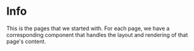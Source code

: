 # Info

This is the pages that we started with. For each page, we have a corresponding component that handles the layout and rendering of that page's content.

